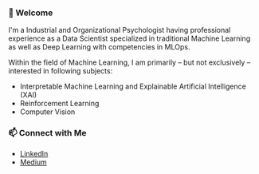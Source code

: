 ### 👋 Welcome

I'm a Industrial and Organizational Psychologist having professional experience as a Data Scientist specialized in traditional Machine Learning as well as Deep Learning with competencies in MLOps.

Within the field of Machine Learning, I am primarily – but not exclusively – interested in following subjects:
* Interpretable Machine Learning and Explainable Artificial Intelligence (XAI)
* Reinforcement Learning
* Computer Vision

### 📫 Connect with Me
* [LinkedIn](https://www.linkedin.com/in/d-kleine)
* [Medium](https://dkleine.medium.com/)
